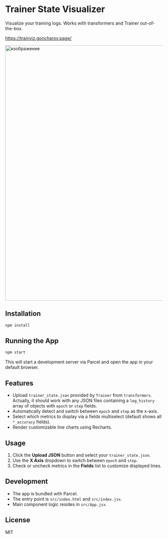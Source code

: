 # Trainer State Visualizer

Visualize your training logs. Works with transformers and Trainer out-of-the-box.

https://trainviz.goncharov.page/

<img width="1409" height="814" alt="изображение" src="https://github.com/user-attachments/assets/2b931d8a-ac70-4fbc-9201-a1c3d9b00a50" />

## Installation

```bash
npm install
```

## Running the App

```bash
npm start
```

This will start a development server via Parcel and open the app in your default browser.

## Features

- Upload `trainer_state.json` provided by `Trainer` from `transformers`. Actually, it should work with any JSON files containing a `log_history` array of objects with `epoch` or `step` fields.
- Automatically detect and switch between `epoch` and `step` as the x-axis.
- Select which metrics to display via a fields multiselect (default shows all `*_accuracy` fields).
- Render customizable line charts using Recharts.

## Usage

1. Click the **Upload JSON** button and select your `trainer_state.json`.
2. Use the **X Axis** dropdown to switch between `epoch` and `step`.
3. Check or uncheck metrics in the **Fields** list to customize displayed lines.

## Development

- The app is bundled with Parcel.
- The entry point is `src/index.html` and `src/index.jsx`.
- Main component logic resides in `src/App.jsx`.

## License

MIT
